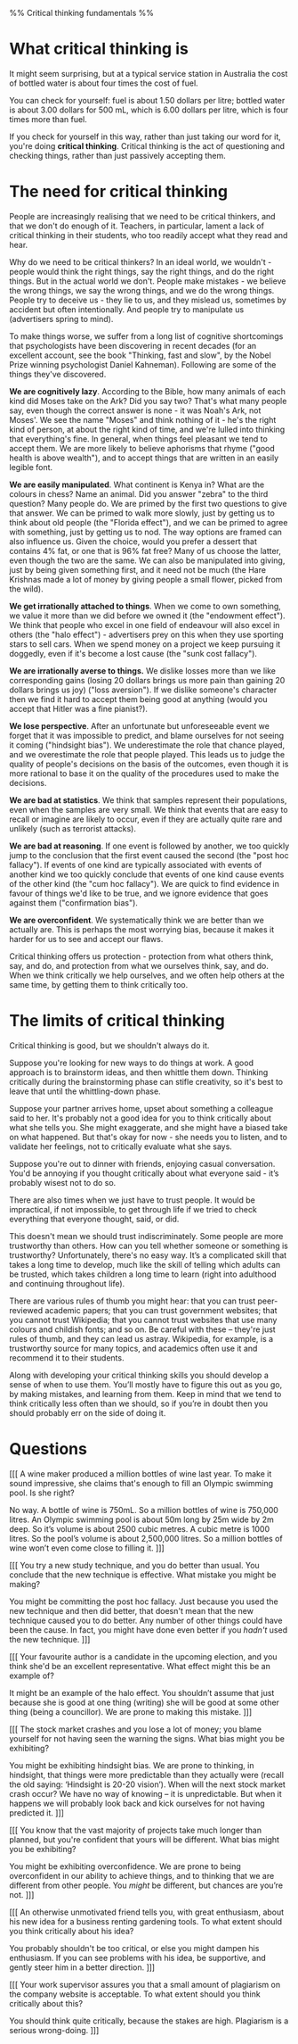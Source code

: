 %% Critical thinking fundamentals %%

# What critical thinking is

It might seem surprising, but at a typical service station in Australia the cost of bottled water is about four times the cost of fuel.

You can check for yourself: fuel is about 1.50 dollars per litre; bottled water is about 3.00 dollars for 500 mL, which is 6.00 dollars per litre, which is four times more than fuel.

If you check for yourself in this way, rather than just taking our word for it, you're doing **critical thinking**. Critical thinking is the act of questioning and checking things, rather than just passively accepting them.

# The need for critical thinking

People are increasingly realising that we need to be critical thinkers, and that we don't do enough of it. Teachers, in particular, lament a lack of critical thinking in their students, who too readily accept what they read and hear.

Why do we need to be critical thinkers? In an ideal world, we wouldn't - people would think the right things, say the right things, and do the right things. But in the actual world we don't. People make mistakes - we believe the wrong things, we say the wrong things, and we do the wrong things. People try to deceive us - they lie to us, and they mislead us, sometimes by accident but often intentionally. And people try to manipulate us (advertisers spring to mind).

To make things worse, we suffer from a long list of cognitive shortcomings that psychologists have been discovering in recent decades (for an excellent account, see the book "Thinking, fast and slow", by the Nobel Prize winning psychologist Daniel Kahneman). Following are some of the things they've discovered.

**We are cognitively lazy**. According to the Bible, how many animals of each kind did Moses take on the Ark? Did you say two? That's what many people say, even though the correct answer is none - it was Noah's Ark, not Moses'. We see the name "Moses" and think nothing of it - he's the right kind of person, at about the right kind of time, and we're lulled into thinking that everything's fine. In general, when things feel pleasant we tend to accept them. We are more likely to believe aphorisms that rhyme ("good health is above wealth"), and to accept things that are written in an easily legible font.

**We are easily manipulated**. What continent is Kenya in? What are the colours in chess? Name an animal. Did you answer "zebra" to the third question? Many people do. We are primed by the first two questions to give that answer. We can be primed to walk more slowly, just by getting us to think about old people (the "Florida effect"), and we can be primed to agree with something, just by getting us to nod. The way options are framed can also influence us. Given the choice, would you prefer a dessert that contains 4% fat, or one that is 96% fat free? Many of us choose the latter, even though the two are the same. We can also be manipulated into giving, just by being given something first, and it need not be much (the Hare Krishnas made a lot of money by giving people a small flower, picked from the wild).

**We get irrationally attached to things**. When we come to own something, we value it more than we did before we owned it (the "endowment effect"). We think that people who excel in one field of endeavour will also excel in others (the "halo effect") - advertisers prey on this when they use sporting stars to sell cars. When we spend money on a project we keep pursuing it doggedly, even if it's become a lost cause (the "sunk cost fallacy").

**We are irrationally averse to things.** We dislike losses more than we like corresponding gains (losing 20 dollars brings us more pain than gaining 20 dollars brings us joy) ("loss aversion"). If we dislike someone's character then we find it hard to accept them being good at anything (would you accept that Hitler was a fine pianist?).

**We lose perspective**. After an unfortunate but unforeseeable event we forget that it was impossible to predict, and blame ourselves for not seeing it coming ("hindsight bias"). We underestimate the role that chance played, and we overestimate the role that people played. This leads us to judge the quality of people's decisions on the basis of the outcomes, even though it is more rational to base it on the quality of the procedures used to make the decisions.

**We are bad at statistics**. We think that samples represent their populations, even when the samples are very small. We think that events that are easy to recall or imagine are likely to occur, even if they are actually quite rare and unlikely (such as terrorist attacks).

**We are bad at reasoning**. If one event is followed by another, we too quickly jump to the conclusion that the first event caused the second (the "post hoc fallacy"). If events of one kind are typically associated with events of another kind we too quickly conclude that events of one kind cause events of the other kind (the "cum hoc fallacy"). We are quick to find evidence in favour of things we'd like to be true, and we ignore evidence that goes against them ("confirmation bias").

**We are overconfident**. We systematically think we are better than we actually are. This is perhaps the most worrying bias, because it makes it harder for us to see and accept our flaws.

Critical thinking offers us protection - protection from what others think, say, and do, and protection from what we ourselves think, say, and do. When we think critically we help ourselves, and we often help others at the same time, by getting them to think critically too.

# The limits of critical thinking

Critical thinking is good, but we shouldn't always do it. 

Suppose you're looking for new ways to do things at work. A good approach is to brainstorm ideas, and then whittle them down. Thinking critically during the brainstorming phase can stifle creativity, so it's best to leave that until the whittling-down phase.

Suppose your partner arrives home, upset about something a colleague said to her. It's probably not a good idea for you to think critically about what she tells you. She might exaggerate, and she might have a biased take on what happened. But that's okay for now - she needs you to listen, and to validate her feelings, not to critically evaluate what she says.

Suppose you're out to dinner with friends, enjoying casual conversation. You'd be annoying if you thought critically about what everyone said - it’s probably wisest not to do so.

There are also times when we just have to trust people. It would be impractical, if not impossible, to get through life if we tried to check everything that everyone thought, said, or did.

This doesn't mean we should trust indiscriminately. Some people are more trustworthy than others. How can you tell whether someone or something is trustworthy? Unfortunately, there's no easy way. It’s a complicated skill that takes a long time to develop, much like the skill of telling which adults can be trusted, which takes children a long time to learn (right into adulthood and continuing throughout life).

There are various rules of thumb you might hear: that you can trust peer-reviewed academic papers; that you can trust government websites; that you cannot trust Wikipedia; that you cannot trust websites that use many colours and childish fonts; and so on. Be careful with these – they're just rules of thumb, and they can lead us astray. Wikipedia, for example, is a trustworthy source for many topics, and academics often use it and recommend it to their students.

Along with developing your critical thinking skills you should develop a sense of when to use them. You’ll mostly have to figure this out as you go, by making mistakes, and learning from them. Keep in mind that we tend to think critically less often than we should, so if you’re in doubt then you should probably err on the side of doing it.

# Questions

[[[ A wine maker produced a million bottles of wine last year. To make it sound impressive, she claims that's enough to fill an Olympic swimming pool. Is she right?
>>>
No way. A bottle of wine is 750mL. So a million bottles of wine is 750,000 litres. An Olympic swimming pool is about 50m long by 25m wide by 2m deep. So it’s volume is about 2500 cubic metres. A cubic metre is 1000 litres. So the pool’s volume is about 2,500,000 litres. So a million bottles of wine won’t even come close to filling it.
]]]

[[[ You try a new study technique, and you do better than usual. You conclude that the new technique is effective. What mistake you might be making?
>>>
You might be committing the post hoc fallacy. Just because you used the new technique and then did better, that doesn't mean that the new technique caused you to do better. Any number of other things could have been the cause. In fact, you might have done even better if you *hadn't* used the new technique.
]]]

[[[ Your favourite author is a candidate in the upcoming election, and you think she'd be an excellent representative. What effect might this be an example of?
>>>
It might be an example of the halo effect. You shouldn’t assume that just because she is good at one thing (writing) she will be good at some other thing (being a councillor). We are prone to making this mistake.
]]]

[[[ The stock market crashes and you lose a lot of money; you blame yourself for not having seen the warning the signs. What bias might you be exhibiting?
>>>
You might be exhibiting hindsight bias. We are prone to thinking, in hindsight, that things were more predictable than they actually were (recall the old saying: ‘Hindsight is 20-20 vision’). When will the next stock market crash occur? We have no way of knowing – it is unpredictable. But when it happens we will probably look back and kick ourselves for not having predicted it.
]]]

[[[ You know that the vast majority of projects take much longer than planned, but you're confident that yours will be different. What bias might you be exhibiting?
>>>
You might be exhibiting overconfidence. We are prone to being overconfident in our ability to achieve things, and to thinking that we are different from other people. You *might* be different, but chances are you’re not.
]]]

[[[ An otherwise unmotivated friend tells you, with great enthusiasm, about his new idea for a business renting gardening tools. To what extent should you think critically about his idea?
>>>
You probably shouldn't be too critical, or else you might dampen his enthusiasm. If you can see problems with his idea, be supportive, and gently steer him in a better direction. 
]]]

[[[ Your work supervisor assures you that a small amount of plagiarism on the company website is acceptable. To what extent should you think critically about this?
>>>
You should think quite critically, because the stakes are high. Plagiarism is a serious wrong-doing.
]]]